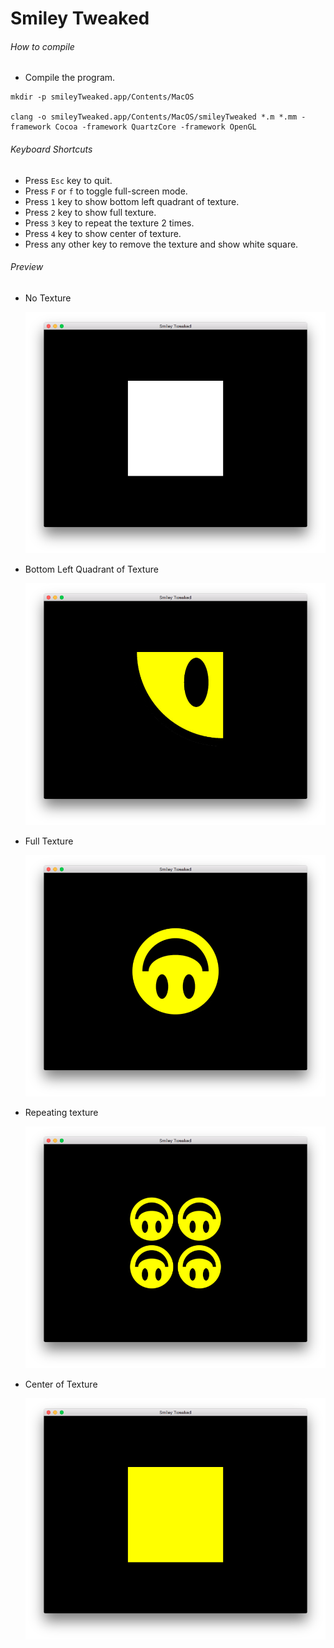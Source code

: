 # Smiley Tweaked

###### How to compile

-   Compile the program.

```
mkdir -p smileyTweaked.app/Contents/MacOS

clang -o smileyTweaked.app/Contents/MacOS/smileyTweaked *.m *.mm -framework Cocoa -framework QuartzCore -framework OpenGL
```

###### Keyboard Shortcuts

-   Press `Esc` key to quit.
-   Press `F` or `f` to toggle full-screen mode.
-   Press `1` key to show bottom left quadrant of texture.
-   Press `2` key to show full texture.
-   Press `3` key to repeat the texture 2 times.
-   Press `4` key to show center of texture.
-   Press any other key to remove the texture and show white square.

###### Preview

-   No Texture

    ![whiteSquare][white-square-image]

-   Bottom Left Quadrant of Texture

    ![bottomLeftQuadrant][bottom-left-quadrant-image]

-   Full Texture

    ![fullTexture][full-texture-image]

-   Repeating texture

    ![repeatTexture][repeat-texture-image]

-   Center of Texture

    ![centerOfTexture][center-of-texture-image]

[//]: # "Image declaration"
[white-square-image]: ./preview/whiteSquare.png "White Square"
[bottom-left-quadrant-image]: ./preview/bottomLeftQuadrant.png "Bottom Left Quadrant"
[full-texture-image]: ./preview/fullTexture.png "Full Texture"
[repeat-texture-image]: ./preview/repeatTexture.png "Repeat Texture"
[center-of-texture-image]: ./preview/centerOfTexture.png "Center Of Texture"
